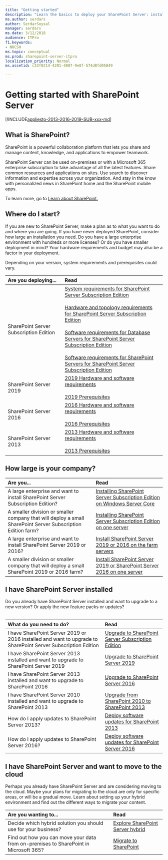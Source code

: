 ```yaml
---
title: "Getting started"
description: "Learn the basics to deploy your SharePoint Server: install, upgrade, or move to the cloud."
ms.author: serdars
author: SerdarSoysal
manager: serdars
ms.date: 3/12/2018
audience: ITPro
f1.keywords:
- NOCSH
ms.topic: conceptual
ms.prod: sharepoint-server-itpro
localization_priority: Normal
ms.assetid: c33f0214-4201-4807-9e8f-574d8fd05849

---
```


# Getting started with SharePoint Server

[!INCLUDE[appliesto-2013-2016-2019-SUB-xxx-md](includes/appliesto-2013-2016-2019-SUB-xxx-md.md)]

## What is SharePoint?

SharePoint is a powerful collaboration platform that lets you share and manage content, knowledge, and applications to empower teamwork.
  
SharePoint Server can be used on-premises or with a Microsoft 365 enterprise subscription to take advantage of all the latest features. Share common resources and applications on sites. Use search to discover information and expertise across your organization. And stay in the know with personalized news in SharePoint home and the SharePoint mobile apps.

To learn more, go to <a href="https://products.office.com/sharepoint/collaboration">Learn about SharePoint. </a>
  
## Where do I start?

If you are new to SharePoint Server, make a plan as to what you want to do and where you are going. If you have never deployed SharePoint, consider how large an installation you need. Do you have a large enterprise environment with hundreds or more licenses?  Or do you have smaller deployment in mind?  Your hardware requirements and budget may also be a factor in your deployment.

Depending on your version, system requirements and prerequisites could vary.

|**Are you deploying...**|**Read**|
|:-----|:-----|
|SharePoint Server Subscription Edition<br/>|[System requirements for SharePoint Server Subscription Edition](install/system-requirements-for-sharepoint-subscription-edition.md) <br/><br/>[Hardware and topology requirements for SharePoint Server Subscription Edition](install/hardware-and-topology-requirements-for-sharepoint-server-subscription-editon.md) <br/><br/>[Software requirements for Database Servers for SharePoint Server Subscription Edition](install/software-requirements-for-database-servers-for-sharepoint-server-subscription-edition.md) <br/><br/>[Software requirements for SharePoint Servers for SharePoint Server Subscription Edition](install/software-requirements-for-sharepoint-servers-for-sharepoint-server-subscription-edition.md)|
|SharePoint Server 2019<br/>|[2019 Hardware and software requirements](install/hardware-and-software-requirements-2019.md)<br/><br/>[2019 Prerequisites](install/prerequisites-2019.md)<br/>|
|SharePoint Server 2016<br/>|[2016 Hardware and software requirements](install/hardware-and-software-requirements.md)<br/><br/>[2016 Prerequisites](install/prerequisites-2019.md)<br/>|
|SharePoint Server 2013<br/>|[2013 Hardware and software requirements](install/hardware-software-requirements-2013.md)<br/><br/>[2013 Prerequisites](install/prerequisites.md)<br/>|

## How large is your company?  
  
|**Are you...**|**Read**|
|:-----|:-----|
|A large enterprise and want to install SharePoint Server Subscription Edition?  <br/> | [Installing SharePoint Server Subscription Edition on Windows Server Core](install/installing-sharepoint-server-subscription-edition-on-windows-server-core.md) <br/> |
|A smaller division or smaller company that will deploy a small SharePoint Server Subscription Edition farm?  <br/> | [Installing SharePoint Server Subscription Edition on one server](install/installing-sharepoint-subscription-edition-on-one-server.md)<br/> |
|A large enterprise and want to install SharePoint Server 2019 or 2016? <br/> |[Install SharePoint Server 2019 or 2016 on the farm servers](install/install-sharepoint-server-2016-across-multiple-servers.md#InstallSP) <br/> |
|A smaller division or smaller company that will deploy a small SharePoint 2019 or 2016 farm?  <br/> |[Install SharePoint Server 2019 or SharePoint Server 2016 on one server](install/install-sharepoint-server-2016-on-one-server.md) <br/> |

## I have SharePoint Server installed

Do you already have SharePoint Server installed and want to upgrade to a new version? Or apply the new feature packs or updates?<br/>
<br/>

|**What do you need to do?**|**Read**|
|:-----|:-----|
|I have SharePoint Server 2019 or 2016 installed and want to upgrade to SharePoint Server Subscription Edition|[Upgrade to SharePoint Server Subscription Edition](upgrade-and-update/upgrade-to-sharepoint-server-subscription-edition.md)|
|I have SharePoint Server 2013 installed and want to upgrade to SharePoint Server 2019|[Upgrade to SharePoint Server 2019](upgrade-and-update/upgrade-from-sharepoint2013-to-sharepointserver-2019.md)|
|I have SharePoint Server 2013 installed and want to upgrade to SharePoint 2016|[Upgrade to SharePoint Server 2016](upgrade-and-update/upgrade-to-sharepoint-server-2016.md)|
|I have SharePoint Server 2010 installed and want to upgrade to SharePoint 2013|[Upgrade from SharePoint 2010 to SharePoint 2013](upgrade-and-update/upgrade-from-sharepoint-2010-to-sharepoint-2013.md)|
|How do I apply updates to SharePoint Server 2013?|[Deploy software updates for SharePoint 2013](upgrade-and-update/deploy-software-updates-for-sharepoint-2013.md)|
|How do I apply updates to SharePoint Server 2016?|[Deploy software updates for SharePoint Server 2016](upgrade-and-update/deploy-updates-for-sharepoint-server-2016.md)|

## I have SharePoint Server and want to move to the cloud

Perhaps you already have SharePoint Server and are considering moving to the cloud. Maybe your plans for migrating to the cloud are only for specific areas, or will be a gradual move. Learn about setting up your hybrid environment and find out the different ways to migrate your content.

|**Are you wanting to...**|**Read**|
|:-----|:-----|
|Decide which hybrid solution you should use for your business?  <br/> |[Explore SharePoint Server hybrid](hybrid/explore-sharepoint-server-hybrid.md) <br/> |
|Find out how you can move your data from on-premises to SharePoint in Microsoft 365? <br/> |[Migrate to SharePoint](/sharepointmigration/migrate-to-sharepoint-online) <br/> |
